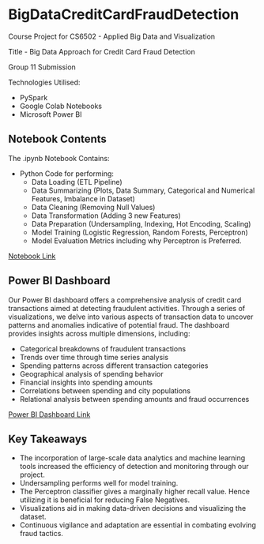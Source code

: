 # BigDataCreditCardFraudDetection

Course Project for CS6502 - Applied Big Data and Visualization

Title - Big Data Approach for Credit Card Fraud Detection

Group 11 Submission

Technologies Utilised:
- PySpark
- Google Colab Notebooks
- Microsoft Power BI


## Notebook Contents

The .ipynb Notebook Contains:

- Python Code for performing:
  - Data Loading (ETL Pipeline)
  - Data Summarizing (Plots, Data Summary, Categorical and Numerical Features, Imbalance in Dataset)
  - Data Cleaning (Removing Null Values)
  - Data Transformation (Adding 3 new Features)
  - Data Preparation (Undersampling, Indexing, Hot Encoding, Scaling)
  - Model Training (Logistic Regression, Random Forests, Perceptron)
  - Model Evaluation Metrics including why Perceptron is Preferred. 

[Notebook Link](/Big_Data_Project.ipynb)

## Power BI Dashboard

Our Power BI dashboard offers a comprehensive analysis of credit card transactions aimed at detecting fraudulent activities. Through a series of visualizations, we delve into various aspects of transaction data to uncover patterns and anomalies indicative of potential fraud. The dashboard provides insights across multiple dimensions, including:

- Categorical breakdowns of fraudulent transactions
- Trends over time through time series analysis
- Spending patterns across different transaction categories
- Geographical analysis of spending behavior
- Financial insights into spending amounts
- Correlations between spending and city populations
- Relational analysis between spending amounts and fraud occurrences

[Power BI Dashboard Link](/PowerBiDashboardReadme.md)

## Key Takeaways

- The incorporation of large-scale data analytics and machine learning tools increased the efficiency of detection and monitoring through our project. 
- Undersampling performs well for model training. 
- The Perceptron classifier gives a marginally higher recall value. Hence utilizing it is beneficial for reducing False Negatives. 
- Visualizations aid in making data-driven decisions and visualizing the dataset. 
- Continuous vigilance and adaptation are essential in combating evolving fraud tactics. 
